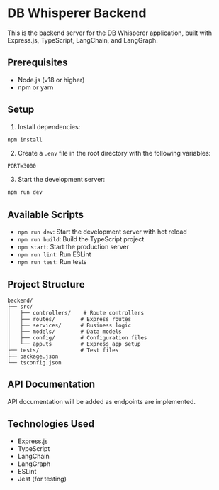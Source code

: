 # DB Whisperer Backend

This is the backend server for the DB Whisperer application, built with Express.js, TypeScript, LangChain, and LangGraph.

## Prerequisites

- Node.js (v18 or higher)
- npm or yarn

## Setup

1. Install dependencies:
```bash
npm install
```

2. Create a `.env` file in the root directory with the following variables:
```env
PORT=3000
```

3. Start the development server:
```bash
npm run dev
```

## Available Scripts

- `npm run dev`: Start the development server with hot reload
- `npm run build`: Build the TypeScript project
- `npm start`: Start the production server
- `npm run lint`: Run ESLint
- `npm run test`: Run tests

## Project Structure

```
backend/
├── src/
│   ├── controllers/    # Route controllers
│   ├── routes/        # Express routes
│   ├── services/      # Business logic
│   ├── models/        # Data models
│   ├── config/        # Configuration files
│   └── app.ts         # Express app setup
├── tests/             # Test files
├── package.json
└── tsconfig.json
```

## API Documentation

API documentation will be added as endpoints are implemented.

## Technologies Used

- Express.js
- TypeScript
- LangChain
- LangGraph
- ESLint
- Jest (for testing)
